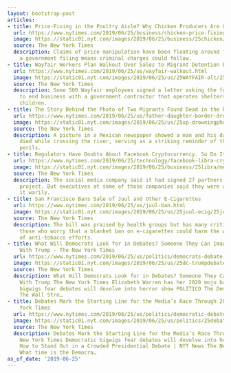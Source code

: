 ```yaml
---
layout: bootstrap-post
articles:
- title: Price-Fixing in the Poultry Aisle? Why Chicken Producers Are Under Investigation
  url: https://www.nytimes.com/2019/06/25/business/chicken-price-fixing.html
  image: https://static01.nyt.com/images/2019/06/25/business/25chicken/25chicken-facebookJumbo.jpg
  source: The New York Times
  description: Claims of price manipulation have been floating around for years, but
    a government filing means criminal charges could follow.
- title: Wayfair Workers Plan Walkout Over Sales to Migrant Detention Facilities
  url: https://www.nytimes.com/2019/06/25/us/wayfair-walkout.html
  image: https://static01.nyt.com/images/2019/06/25/us/25WAYFAIR-alt/25WAYFAIR-alt-facebookJumbo.jpg
  source: The New York Times
  description: Some 500 Wayfair employees signed a letter asking the furniture giant
    to end business with a government contractor that operates shelters for migrant
    children.
- title: The Story Behind the Photo of Two Migrants Found Dead in the Rio Grande
  url: https://www.nytimes.com/2019/06/25/us/father-daughter-border-drowning-picture-mexico.html
  image: https://static01.nyt.com/images/2019/06/25/us/25xp-drowningphoto-promo/25xp-drowningphoto-facebookJumbo.jpg
  source: The New York Times
  description: A picture in a Mexican newspaper showed a man and his daughter who
    died while crossing the river, serving as a striking reminder of the journey’s
    perils.
- title: Regulators Have Doubts About Facebook Cryptocurrency. So Do Its Partners.
  url: https://www.nytimes.com/2019/06/25/technology/facebook-libra-cryptocurrency.html
  image: https://static01.nyt.com/images/2019/06/25/business/25libra/merlin_156590256_0959ff02-e7d7-4135-9591-9b9bd95cad19-facebookJumbo.jpg
  source: The New York Times
  description: The social media company said it had signed 27 partners to its Libra
    project. But executives at some of those companies said they were approaching
    it warily.
- title: San Francisco Bans Sale of Juul and Other E-Cigarettes
  url: https://www.nytimes.com/2019/06/25/us/juul-ban.html
  image: https://static01.nyt.com/images/2019/06/25/us/25juul-ecig/25juul-ecig-facebookJumbo.jpg
  source: The New York Times
  description: The bill was praised by health groups but has many critics, including
    those who worry that a blanket ban on e-cigarettes could harm the wider goals
    of anti-tobacco efforts.
- title: What Will Democrats Look for in Debates? Someone They Can Imagine Onstage
    With Trump - The New York Times
  url: https://www.nytimes.com/2019/06/25/us/politics/democrats-debate-trump.html
  image: https://static01.nyt.com/images/2019/06/25/us/25dc-trumpdebate/merlin_97969309_a1335030-2d37-414c-b283-6cf978fc9e6c-facebookJumbo.jpg
  source: The New York Times
  description: What Will Democrats Look for in Debates? Someone They Can Imagine Onstage
    With Trump The New York Times Elizabeth Warren has her 2020 mojo back CNN Democratic
    bigwigs fear debates will devolve into horror show POLITICO The Democratic Opportunity
    The Wall Stre…
- title: Debates Mark the Starting Line for the Media’s Race Through 2020 - The New
    York Times
  url: https://www.nytimes.com/2019/06/25/us/politics/democratic-debate-nbc.html
  image: https://static01.nyt.com/images/2019/06/25/us/politics/25debate-television1/25debate-television1-facebookJumbo.jpg
  source: The New York Times
  description: Debates Mark the Starting Line for the Media’s Race Through 2020 The
    New York Times Democratic bigwigs fear debates will devolve into horror show POLITICO
    How to Stand Out in a Crowded Presidential Debate | NYT News The New York Times
    What time is the Democra…
as_of_date: '2019-06-25'
---
```


